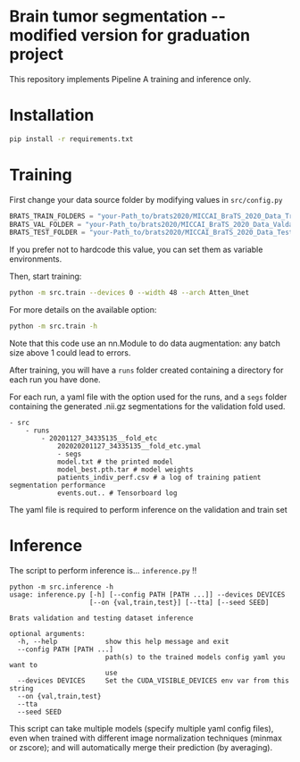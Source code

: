 # Brain tumor segmentation -- modified version for graduation project

This repository implements Pipeline A training and inference only.

# Installation

```bash
pip install -r requirements.txt
```

# Training

First change your data source folder by modifying values in `src/config.py`

```python
BRATS_TRAIN_FOLDERS = "your-Path_to/brats2020/MICCAI_BraTS_2020_Data_Training"
BRATS_VAL_FOLDER = "your-Path_to/brats2020/MICCAI_BraTS_2020_Data_Valdation"
BRATS_TEST_FOLDER = "your-Path_to/brats2020/MICCAI_BraTS_2020_Data_Testing"
```

If you prefer not to hardcode this value, you can set them as variable environments.

Then, start training:

```bash
python -m src.train --devices 0 --width 48 --arch Atten_Unet
```

For more details on the available option:
```bash
python -m src.train -h
```

Note that this code use an nn.Module to do data augmentation: any batch size above 1 could lead to errors.

After training, you will have a `runs` folder created containing a directory for each run you have done.

For each run, a yaml file with the option used for the runs, and 
a `segs` folder containing the generated .nii.gz segmentations for the validation fold used.

```
- src
    - runs
        - 20201127_34335135__fold_etc
            202020201127_34335135__fold_etc.ymal
            - segs
            model.txt # the printed model
            model_best.pth.tar # model weights
            patients_indiv_perf.csv # a log of training patient segmentation performance
            events.out.. # Tensorboard log
```

The yaml file is required to perform inference on the validation and train set

# Inference

The script to perform inference is... `inference.py` !!

```
python -m src.inference -h 
usage: inference.py [-h] [--config PATH [PATH ...]] --devices DEVICES
                    [--on {val,train,test}] [--tta] [--seed SEED]

Brats validation and testing dataset inference

optional arguments:
  -h, --help            show this help message and exit
  --config PATH [PATH ...]
                        path(s) to the trained models config yaml you want to
                        use
  --devices DEVICES     Set the CUDA_VISIBLE_DEVICES env var from this string
  --on {val,train,test}
  --tta
  --seed SEED

```

This script can take multiple models (specify multiple yaml config files), even when trained 
with different image normalization techniques (minmax or zscore);
and will automatically merge their prediction (by averaging). 
